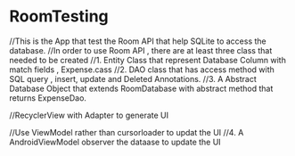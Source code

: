 # RoomTesting

//This is the App that test the Room API that help SQLite to access the database.
//In order to use Room API , there are at least three class that needed to be created
//1. Entity Class that represent Database Column with match fields , Expense.cass
//2. DAO class that has access method with SQL query , insert, update and Deleted Annotations.
//3. A Abstract Database Object that extends RoomDatabase with abstract method that returns ExpenseDao.

//RecyclerView with Adapter to generate UI

//Use ViewModel rather than cursorloader to updat the UI
//4. A AndroidViewModel observer the dataase to update the UI
